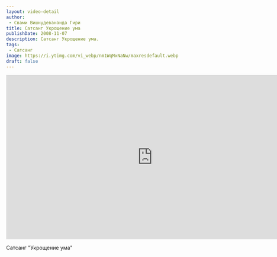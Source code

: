 ```yaml
---
layout: video-detail
author:
 - Свами Вишнудевананда Гири
title: Сатсанг Укрощение ума
publishDate: 2008-11-07
description: Сатсанг Укрощение ума. 
tags: 
 - Сатсанг
image: https://i.ytimg.com/vi_webp/nm1WqMxNaNw/maxresdefault.webp
draft: false
---
```


<iframe width="790" height="444" src="https://www.youtube.com/embed/nm1WqMxNaNw" frameborder="0" allowfullscreen=""></iframe> 

  Сатсанг "Укрощение ума"

  

 